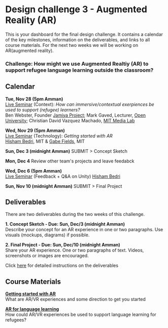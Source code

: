 # Design challenge 3 - Augmented Reality (AR)

This is your dashboard for the final design challenge. It contains a calendar of the key milestones, information on the deliverables, and links to all course materials. For the next two weeks we will be working on AR(augmented reality). 

### Challenge: How might we use Augmented Realtiy (AR) to support refugee language learning outside the classroom? 

## Calendar

**Tue, Nov 28 (5pm Amman)**  
[Live Seminar](https://unhangout.media.mit.edu/event/rla/) (Context): *How can immersive/contextual exerpiences be used to support (refugee) learners?*  
Ben Webster, Founder [Jamiya Project](https://www.jamiya.org/); Mark Gaved, Lecturer, [Open University](https://iet.open.ac.uk/people/mark.gaved); Christian David Vazquez Machado, [MIT Media Lab](https://www.media.mit.edu/people/cdvm/overview/)

**Wed, Nov 29 (5pm Amman)**  
[Live Seminar](https://unhangout.media.mit.edu/event/rla/) (Technology): *Getting started with AR*  
[Hisham Bedri](https://researchonabudget.wordpress.com/), MIT & [Gabe Fields](https://www.gabefields.me/), MIT 

**Sun, Dec 3 (midnight Amman)**
SUBMIT > Concept Sketch

**Mon, Dec 4**
Review other team's projects and leave feedabck 

**Wed, Dec 6 (5pm Amman)**  
[Live Seminar](https://unhangout.media.mit.edu/event/rla/) (Feedback + Q&A on Unity)
[Hisham Bedri](https://researchonabudget.wordpress.com/)

**Sun, Nov 10 (midnight Amman)**
SUBMIT > Final Project

## Deliverables 

There are two deliverables during the two weeks of this challenge. 

**1. Concept Sketch - Due: Sun, Dec/3 (midnight Amman)**  
Describe your concept for an AR experience in one or two paragraphs. Use visuals (mockups, diagrams) if possible. 

**2. Final Project - Due: Sun, Dec/10 (midnight Amman)**  
Share your AR experience. One or two paragraphs of text. Videos, screenshots or images are encouraged. 

Click [here](https://gitlab.refugeelearning.site/rla/course-central/blob/master/challenge3/deliverables.md) for detailed instructions on the deliverables

## Course Materials

**[Getting started with AR](https://gitlab.refugeelearning.site/rla/course-central/blob/master/challenge3/gettingstartedAR.md)**<br>
What are AR/VR experiences and some direction to get you started

**[AR for language learning](https://gitlab.refugeelearning.site/rla/course-central/blob/master/challenge3/ARforlanguagelearning.md)**<br>
How could AR/VR experiences be used to support language learning for refugees? 
